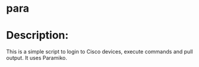 para
======

# Description:
This is a simple script to login to Cisco devices, execute commands and pull output. It uses Paramiko.